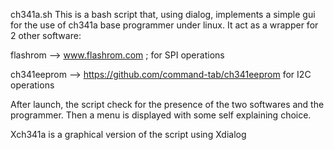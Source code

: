 ch341a.sh This is a bash script that, using dialog, implements a simple gui for the use of ch341a base programmer under linux. It act as a wrapper for 2 other software:

flashrom --> www.flashrom.com ; for SPI operations

ch341eeprom --> https://github.com/command-tab/ch341eeprom for I2C operations

After launch, the script check for the presence of the two softwares and the programmer. Then a menu is displayed with some self explaining choice.

Xch341a is a graphical version of the script using Xdialog
